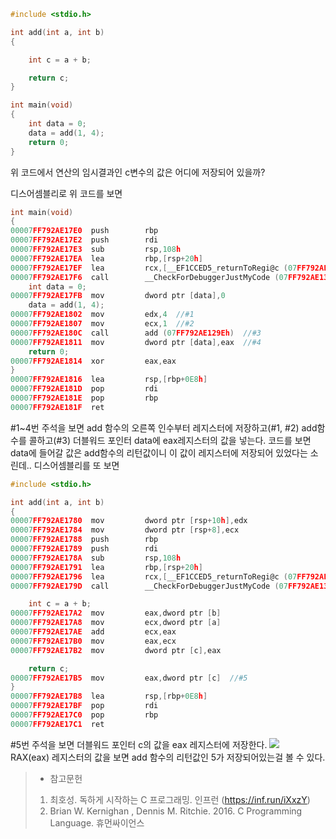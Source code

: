 ```c
#include <stdio.h>

int add(int a, int b)
{

	int c = a + b;

	return c;
}

int main(void)
{
	int data = 0;
	data = add(1, 4);
	return 0;
}
```
위 코드에서 연산의 임시결과인 c변수의 값은 어디에 저장되어 있을까?

디스어셈블리로 위 코드를 보면
```c
int main(void)
{
00007FF792AE17E0  push        rbp  
00007FF792AE17E2  push        rdi  
00007FF792AE17E3  sub         rsp,108h  
00007FF792AE17EA  lea         rbp,[rsp+20h]  
00007FF792AE17EF  lea         rcx,[__EF1CCED5_returnToRegi@c (07FF792AF1008h)]  
00007FF792AE17F6  call        __CheckForDebuggerJustMyCode (07FF792AE1357h)  
	int data = 0;
00007FF792AE17FB  mov         dword ptr [data],0  
	data = add(1, 4);
00007FF792AE1802  mov         edx,4  //#1
00007FF792AE1807  mov         ecx,1  //#2
00007FF792AE180C  call        add (07FF792AE129Eh)  //#3
00007FF792AE1811  mov         dword ptr [data],eax  //#4
	return 0;
00007FF792AE1814  xor         eax,eax  
}
00007FF792AE1816  lea         rsp,[rbp+0E8h]  
00007FF792AE181D  pop         rdi  
00007FF792AE181E  pop         rbp  
00007FF792AE181F  ret  
```
#1~4번 주석을 보면 add 함수의 오른쪽 인수부터 레지스터에 저장하고(#1, #2) add함수를 콜하고(#3) 더블워드 포인터 data에 eax레지스터의 값을 넣는다.
코드를 보면 data에 들어갈 값은 add함수의 리턴값이니 이 값이 레지스터에 저장되어 있었다는 소린데.. 디스어셈블리를 또 보면

```c
#include <stdio.h>

int add(int a, int b)
{
00007FF792AE1780  mov         dword ptr [rsp+10h],edx  
00007FF792AE1784  mov         dword ptr [rsp+8],ecx  
00007FF792AE1788  push        rbp  
00007FF792AE1789  push        rdi  
00007FF792AE178A  sub         rsp,108h  
00007FF792AE1791  lea         rbp,[rsp+20h]  
00007FF792AE1796  lea         rcx,[__EF1CCED5_returnToRegi@c (07FF792AF1008h)]  
00007FF792AE179D  call        __CheckForDebuggerJustMyCode (07FF792AE1357h)  

	int c = a + b;
00007FF792AE17A2  mov         eax,dword ptr [b]  
00007FF792AE17A8  mov         ecx,dword ptr [a]  
00007FF792AE17AE  add         ecx,eax  
00007FF792AE17B0  mov         eax,ecx  
00007FF792AE17B2  mov         dword ptr [c],eax  

	return c;
00007FF792AE17B5  mov         eax,dword ptr [c]  //#5
}
00007FF792AE17B8  lea         rsp,[rbp+0E8h]  
00007FF792AE17BF  pop         rdi  
00007FF792AE17C0  pop         rbp  
00007FF792AE17C1  ret
```
#5번 주석을 보면 더블워드 포인터 c의 값을 eax 레지스터에 저장한다.
![](https://velog.velcdn.com/images/leequiett/post/17c04946-e4a4-4d2f-a36f-67bca69c0465/image.png)<br>
RAX(eax) 레지스터의 값을 보면 add 함수의 리턴값인 5가 저장되어있는걸 볼 수 있다.

>* 참고문헌
> 1. 최호성. 독하게 시작하는 C 프로그래밍. 인프런 (https://inf.run/iXxzY)
> 2. Brian W. Kernighan , Dennis M. Ritchie. 2016. C Programming Language. 휴먼싸이언스
